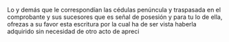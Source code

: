 Lo y demás que le correspondían las cédulas penúncula y traspasada en el comprobante y sus sucesores que es señal de posesión y para tu lo de ella, ofrezas a su favor esta escritura por la cual ha de ser vista haberla adquirido sin necesidad de otro acto de apreci